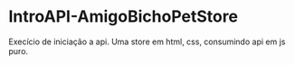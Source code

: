 # IntroAPI-AmigoBichoPetStore
Execício de iniciação a api. Uma store em html, css, consumindo api em js puro.
